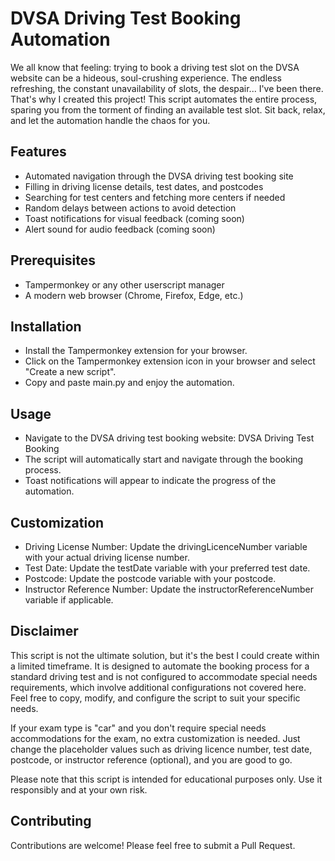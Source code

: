 # DVSA Driving Test Booking Automation

We all know that feeling: trying to book a driving test slot on the DVSA website can be a hideous, soul-crushing experience. The endless refreshing, the constant unavailability of slots, the despair... I've been there. That's why I created this project! This script automates the entire process, sparing you from the torment of finding an available test slot. Sit back, relax, and let the automation handle the chaos for you.

## Features

- Automated navigation through the DVSA driving test booking site
- Filling in driving license details, test dates, and postcodes
- Searching for test centers and fetching more centers if needed
- Random delays between actions to avoid detection
- Toast notifications for visual feedback (coming soon)
- Alert sound for audio feedback (coming soon)

## Prerequisites

- Tampermonkey or any other userscript manager
- A modern web browser (Chrome, Firefox, Edge, etc.)

## Installation

- Install the Tampermonkey extension for your browser.
- Click on the Tampermonkey extension icon in your browser and select "Create a new script".
- Copy and paste main.py and enjoy the automation.

## Usage

- Navigate to the DVSA driving test booking website: DVSA Driving Test Booking
- The script will automatically start and navigate through the booking process.
- Toast notifications will appear to indicate the progress of the automation.

## Customization

- Driving License Number: Update the drivingLicenceNumber variable with your actual driving license number.
- Test Date: Update the testDate variable with your preferred test date.
- Postcode: Update the postcode variable with your postcode.
- Instructor Reference Number: Update the instructorReferenceNumber variable if applicable.

## Disclaimer

This script is not the ultimate solution, but it's the best I could create within a limited timeframe. It is designed to automate the booking process for a standard driving test and is not configured to accommodate special needs requirements, which involve additional configurations not covered here. Feel free to copy, modify, and configure the script to suit your specific needs.

If your exam type is "car" and you don't require special needs accommodations for the exam, no extra customization is needed. Just change the placeholder values such as driving licence number, test date, postcode, or instructor reference (optional), and you are good to go.

Please note that this script is intended for educational purposes only. Use it responsibly and at your own risk.

## Contributing

Contributions are welcome! Please feel free to submit a Pull Request.
